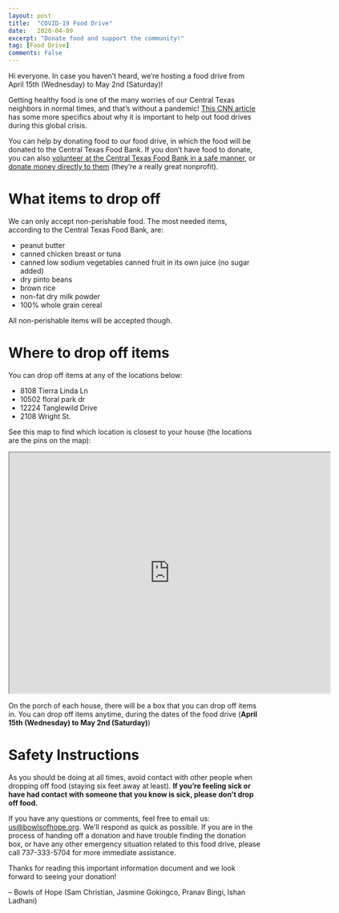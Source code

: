 ```yaml
---
layout: post
title:  "COVID-19 Food Drive"
date:   2020-04-09
excerpt: "Donate food and support the community!"
tag: [Food Drive]
comments: False
---
```

Hi everyone. In case you haven’t heard, we’re hosting a food drive from April 15th (Wednesday) to May 2nd (Saturday)!

Getting healthy food is one of the many worries of our Central Texas neighbors in normal times, and that’s without a pandemic! [This CNN article](https://www.cnn.com/2020/03/31/politics/food-banks-supplies-groceries-coronavirus/index.html) has some more specifics about why it is important to help out food drives during this global crisis.

You can help by donating food to our food drive, in which the food will be donated to the Central Texas Food Bank. If you don’t have food to donate, you can also [volunteer at the Central Texas Food Bank in a safe manner](https://www.centraltexasfoodbank.org/get-involved/volunteer), or [donate money directly to them](https://secure3.convio.net/cafbtx/site/Donation2;jsessionid=00000000.app30101a?18029.donation=form1&df_id=18029&mfc_pref=T&NONCE_TOKEN=0CBD2EB4FD8D0346990F0D14BCE8C1DF) (they’re a really great nonprofit).

# What items to drop off
We can only accept non-perishable food.
The most needed items, according to the Central Texas Food Bank, are:
* peanut butter 
* canned chicken breast or tuna 
* canned low sodium vegetables canned fruit in its own juice (no sugar added) 
* dry pinto beans 
* brown rice 
* non-fat dry milk powder 
* 100% whole grain cereal

All non-perishable items will be accepted though.

# Where to drop off items
You can drop off items at any of the locations below:
* 8108 Tierra Linda Ln
* 10502 floral park dr
* 12224 Tanglewild Drive
* 2108 Wright St.

See this map to find which location is closest to your house (the locations are the pins on the map):
<iframe src="https://www.google.com/maps/d/u/0/embed?mid=1199Ye8EJKGxUW6HbrdZw3ekSho_L7Wd-" width="640" height="480"></iframe>

On the porch of each house, there will be a box that you can drop off items in. You can drop off items anytime, during the dates of the food drive (**April 15th (Wednesday) to May 2nd (Saturday)**)

# Safety Instructions
As you should be doing at all times, avoid contact with other people when dropping off food (staying six feet away at least). **If you’re feeling sick or have had contact with someone that you know is sick, please don’t drop off food.**

If you have any questions or comments, feel free to email us: us@bowlsofhope.org. We'll respond as quick as possible. If you are in the process of handing off a donation and have trouble finding the donation box, or have any other emergency situation related to this food drive, please call 737-333-5704 for more immediate assistance.

Thanks for reading this important information document and we look forward to seeing your donation!

– Bowls of Hope (Sam Christian, Jasmine Gokingco, Pranav Bingi, Ishan Ladhani)
